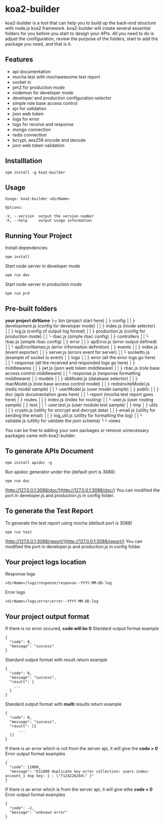 # koa2-builder

koa2-builder is a tool that can help you to build up the back-end structure with node.js koa2 framework.
koa2-builder will create several essential folders for you before you start to design your APIs.
All you need to do is adjust the configuration, review the purpose of the folders, start to add the package you need, and that is it.

## Features

 - api documentation
 - mocha test with mochawesome test report
 - socket io
 - pm2 for production mode
 - nodemon for developer mode
 - developer and production configuration selector
 - simple role base access control
 - ajv for validation
 - json web token
 - logs for error
 - logs for receive and response
 - mongo connection
 - redis connection
 - bcrypt, aes256 encode and decode
 - json web token validation
 
## Installlation

    npm install -g koa2-builder

## Usage

    Usage: koa2-builder <dirName>

    Options:
    
    -V, --version  output the version number
    -h, --help     output usage information

## Running Your Project
Install dependencies
```
npm install
```
Start node server in developer mode
```
npm run dev
```
Start node server in production mode
```
npm run prd
```
## Pre-built folders
**your project dirName**
├┬ bin  (project start here)
│├ config
││├ development.js (config for developer mode)
││├ index.js (mode selector)
││├ log.js (config of output log format)
││├ production.js (config for production mode)
││└ rbac.js (simple rbac config)
│├ controllers
││└ rbac.js (simple rbac config)
│├ error
││├ apiError.js (error output defined)
││└ apiErrorNames.js (error information definition)
│├ events
││├ index.js (event exporter)
││├ server.js (errors event for server)
││└ socketIo.js (example of socket io event)
│├ logs
││├ error (all the error logs go here)
││└ response (all the received and responded logs go here)
│├ middlewares
││├ jwt.js (json web token middleware)
││├ rbac.js (role base access control middleware)
││└ response.js (response formatting middleware)
│├ models
││├ dbModel.js (database selector)
││├ rbacModel.js (role base access control model)
││├ redisInviteModel.js (redis model sample)
││└ userModel.js (user model sample)
│├ public
││├ doc (apis documentation goes here)
││└ report (mocha test report goes here)
│├ routes
││├ index.js (index for routing)
││└ user.js (user routing sample)
│├ test
││└ user.test.js (user module test sample)
│├ tmp
│├ utils
││├ crypto.js (utility for encrypt and decrypt data)
││├ email.js (utility for sending the email)
││├ log_util.js (utility for formatting the log)
││└ validate.js (utility for validate the json schema)
└└ views

You can be free to adding your own packages or remove unnecessary packages came with koa2-builder.

##  To generate APIs Document
```
npm install apidoc -g
```

Run apidoc generator under the <dirName> (default port is 3088)
```
npm run doc
```
[http://127.0.0.1:3088/doc/](http://127.0.0.1:3088/doc/)
You can modified the port in developer.js and production.js in config folder.

##  To generate the Test Report
To generate the test report using mocha (default port is 3088)
```
npm run test
```

[http://127.0.0.1:3088/report/](http://127.0.0.1:3088/report/)
You can modified the port in developer.js and production.js in config folder.

##  Your project logs location
Response logs
```
<dirName>/logs/response/response--YYYY-MM-DD.log
```

Error logs
```
<dirName>/logs/error/error--YYYY-MM-DD.log
```

##  Your project output format

If there is no error occured, **code will be 0**
Standard output format example
```
{
  "code": 0,
  "message": "success"
}
```

Standard output format with result return example
```
{
  "code": 0,
  "message": "success",
  "result": {
    ...
  }
}
```

Standard output format with **multi** results return example
```
{
  "code": 0,
  "message": "success",
  "result": [{
      ...
  }]
}
```

If there is an error which is not from the server api, it will give the **code > 0**
Error output format examples
```
{
  "code": 11000,
  "message": "E11000 duplicate key error collection: users index: account_1 dup key: { : \"f124226244\" }"
}
```

If there is an error which is from the server api, it will give ethe **code < 0**
Error output format examples
```
{
  "code": -1,
  "message": "unknown error"
}
```